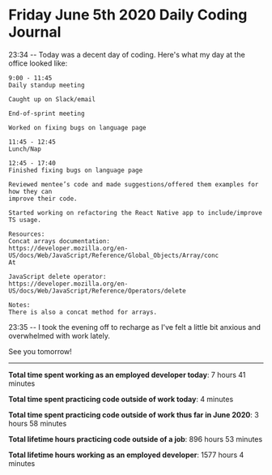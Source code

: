 # Friday June 5th 2020 Daily Coding Journal

23:34 -- Today was a decent day of coding. Here's what my day at the office looked like:

```
9:00 - 11:45
Daily standup meeting

Caught up on Slack/email

End-of-sprint meeting

Worked on fixing bugs on language page

11:45 - 12:45
Lunch/Nap

12:45 - 17:40
Finished fixing bugs on language page

Reviewed mentee’s code and made suggestions/offered them examples for how they can
improve their code.

Started working on refactoring the React Native app to include/improve TS usage.

Resources:
Concat arrays documentation:
https://developer.mozilla.org/en-US/docs/Web/JavaScript/Reference/Global_Objects/Array/conc
At

JavaScript delete operator:
https://developer.mozilla.org/en-US/docs/Web/JavaScript/Reference/Operators/delete

Notes:
There is also a concat method for arrays.
```

23:35 -- I took the evening off to recharge as I've felt a little bit anxious and overwhelmed with work lately.

See you tomorrow!

---

**Total time spent working as an employed developer today**: 7 hours 41 minutes

**Total time spent practicing code outside of work today**: 4 minutes

**Total time spent practicing code outside of work thus far in June 2020**: 3 hours 58 minutes

**Total lifetime hours practicing code outside of a job**: 896 hours 53 minutes

**Total lifetime hours working as an employed developer**: 1577 hours 4 minutes
